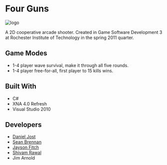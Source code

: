# Four Guns

[logo]: https://raw.github.com/PxlBuzzard/Four-Guns/master/FourGuns/FourGunsContent/Menu/menuheader.png
![logo]

A 2D cooperative arcade shooter. Created in Game Software Development 3 at Rochester Institute of Technology in the spring 2011 quarter.

## Game Modes

* 1-4 player wave survival, make it through all five rounds.
* 1-4 player free-for-all, first player to 15 kills wins.

## Built With

* C#
* XNA 4.0 Refresh
* Visual Studio 2010

## Developers

* [Daniel Jost](https://github.com/PxlBuzzard/)
* [Sean Brennan](https://github.com/ScrappyOrc)
* [Jayson Fitch](https://github.com/jrf2574)
* [Shivam Rawal](https://github.com/shiv217)
* Jim Arnold
